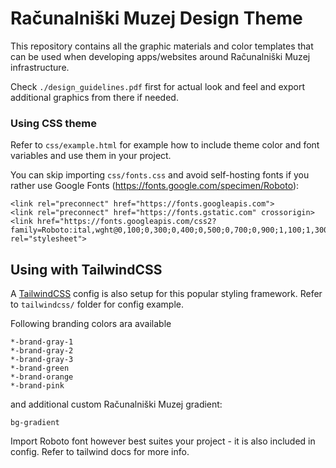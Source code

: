 # Računalniški Muzej Design Theme

This repository contains all the graphic materials and color templates that can be used when developing apps/websites around Računalniški Muzej infrastructure.

Check `./design_guidelines.pdf` first for actual look and feel and export additional graphics from there if needed.

### Using CSS theme

Refer to `css/example.html` for example how to include theme color and font variables and use them in your project.

You can skip importing `css/fonts.css` and avoid self-hosting fonts if you rather use Google Fonts (https://fonts.google.com/specimen/Roboto):

```
<link rel="preconnect" href="https://fonts.googleapis.com">
<link rel="preconnect" href="https://fonts.gstatic.com" crossorigin>
<link href="https://fonts.googleapis.com/css2?family=Roboto:ital,wght@0,100;0,300;0,400;0,500;0,700;0,900;1,100;1,300;1,400;1,500;1,700;1,900&display=swap" rel="stylesheet">

```

## Using with TailwindCSS

A [TailwindCSS](https://tailwindcss.com/) config is also setup for this popular styling framework. Refer to `tailwindcss/` folder for config example.

Following branding colors ara available

```
*-brand-gray-1
*-brand-gray-2
*-brand-gray-3
*-brand-green
*-brand-orange
*-brand-pink
```

and additional custom Računalniški Muzej gradient:

```
bg-gradient
```

Import Roboto font however best suites your project - it is also included in config. Refer to tailwind docs for more info.
